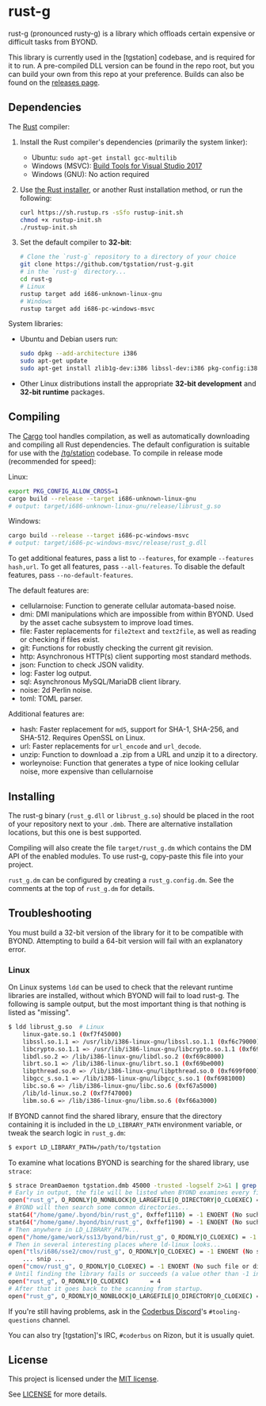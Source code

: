 # rust-g

rust-g (pronounced rusty-g) is a library which offloads certain expensive or
difficult tasks from BYOND.

This library is currently used in the [tgstation] codebase, and is required for
it to run. A pre-compiled DLL version can be found in the repo root, but you
can build your own from this repo at your preference. Builds can also be found
on the [releases page].

[releases page]: https://github.com/tgstation/rust-g/releases

## Dependencies

The [Rust] compiler:

1. Install the Rust compiler's dependencies (primarily the system linker):

   * Ubuntu: `sudo apt-get install gcc-multilib`
   * Windows (MSVC): [Build Tools for Visual Studio 2017][msvc]
   * Windows (GNU): No action required

1. Use [the Rust installer](https://rustup.rs/), or another Rust installation method,
   or run the following:

    ```sh
    curl https://sh.rustup.rs -sSfo rustup-init.sh
    chmod +x rustup-init.sh
    ./rustup-init.sh
    ```

1. Set the default compiler to **32-bit**:

    ```sh
    # Clone the `rust-g` repository to a directory of your choice
    git clone https://github.com/tgstation/rust-g.git
    # in the `rust-g` directory...
    cd rust-g
    # Linux
    rustup target add i686-unknown-linux-gnu
    # Windows
    rustup target add i686-pc-windows-msvc
    ```

System libraries:

* Ubuntu and Debian users run:

    ```sh
    sudo dpkg --add-architecture i386
    sudo apt-get update
    sudo apt-get install zlib1g-dev:i386 libssl-dev:i386 pkg-config:i386
    ```

* Other Linux distributions install the appropriate **32-bit development** and **32-bit runtime** packages.

## Compiling

The [Cargo] tool handles compilation, as well as automatically downloading and
compiling all Rust dependencies. The default configuration is suitable for
use with the [/tg/station] codebase. To compile in release mode (recommended for
speed):

Linux:
```sh
export PKG_CONFIG_ALLOW_CROSS=1
cargo build --release --target i686-unknown-linux-gnu
# output: target/i686-unknown-linux-gnu/release/librust_g.so
```

Windows:

```sh
cargo build --release --target i686-pc-windows-msvc
# output: target/i686-pc-windows-msvc/release/rust_g.dll
```

To get additional features, pass a list to `--features`, for example `--features hash,url`. To get all features, pass `--all-features`. To disable the default features, pass `--no-default-features`.

The default features are:
* cellularnoise: Function to generate cellular automata-based noise.
* dmi: DMI manipulations which are impossible from within BYOND.
  Used by the asset cache subsystem to improve load times.
* file: Faster replacements for `file2text` and `text2file`, as well as reading or checking if files exist.
* git: Functions for robustly checking the current git revision.
* http: Asynchronous HTTP(s) client supporting most standard methods.
* json: Function to check JSON validity.
* log: Faster log output.
* sql: Asynchronous MySQL/MariaDB client library.
* noise: 2d Perlin noise.
* toml: TOML parser.

Additional features are:
* hash: Faster replacement for `md5`, support for SHA-1, SHA-256, and SHA-512. Requires OpenSSL on Linux.
* url: Faster replacements for `url_encode` and `url_decode`.
* unzip: Function to download a .zip from a URL and unzip it to a directory.
* worleynoise: Function that generates a type of nice looking cellular noise, more expensive than cellularnoise

## Installing

The rust-g binary (`rust_g.dll` or `librust_g.so`) should be placed in the root
of your repository next to your `.dmb`. There are alternative installation
locations, but this one is best supported.

Compiling will also create the file `target/rust_g.dm` which contains the DM API
of the enabled modules. To use rust-g, copy-paste this file into your project.

`rust_g.dm` can be configured by creating a `rust_g.config.dm`. See the comments
at the top of `rust_g.dm` for details.

## Troubleshooting

You must build a 32-bit version of the library for it to be compatible with
BYOND. Attempting to build a 64-bit version will fail with an explanatory error.

### Linux

On Linux systems `ldd` can be used to check that the relevant runtime libraries
are installed, without which BYOND will fail to load rust-g. The following is
sample output, but the most important thing is that nothing is listed as
"missing".

```sh
$ ldd librust_g.so  # Linux
    linux-gate.so.1 (0xf7f45000)
    libssl.so.1.1 => /usr/lib/i386-linux-gnu/libssl.so.1.1 (0xf6c79000)
    libcrypto.so.1.1 => /usr/lib/i386-linux-gnu/libcrypto.so.1.1 (0xf69cd000)
    libdl.so.2 => /lib/i386-linux-gnu/libdl.so.2 (0xf69c8000)
    librt.so.1 => /lib/i386-linux-gnu/librt.so.1 (0xf69be000)
    libpthread.so.0 => /lib/i386-linux-gnu/libpthread.so.0 (0xf699f000)
    libgcc_s.so.1 => /lib/i386-linux-gnu/libgcc_s.so.1 (0xf6981000)
    libc.so.6 => /lib/i386-linux-gnu/libc.so.6 (0xf67a5000)
    /lib/ld-linux.so.2 (0xf7f47000)
    libm.so.6 => /lib/i386-linux-gnu/libm.so.6 (0xf66a3000)
```

If BYOND cannot find the shared library, ensure that the directory containing
it is included in the `LD_LIBRARY_PATH` environment variable, or tweak the search
logic in `rust_g.dm`:

```sh
$ export LD_LIBRARY_PATH=/path/to/tgstation
```

To examine what locations BYOND is searching for the shared library, use
`strace`:

```sh
$ strace DreamDaemon tgstation.dmb 45000 -trusted -logself 2>&1 | grep 'rust_g'
# Early in output, the file will be listed when BYOND examines every file it can see:
open("rust_g", O_RDONLY|O_NONBLOCK|O_LARGEFILE|O_DIRECTORY|O_CLOEXEC) = -1 ENOTDIR (Not a directory)
# BYOND will then search some common directories...
stat64("/home/game/.byond/bin/rust_g", 0xffef1110) = -1 ENOENT (No such file or directory)
stat64("/home/game/.byond/bin/rust_g", 0xffef1190) = -1 ENOENT (No such file or directory)
# Then anywhere in LD_LIBRARY_PATH...
open("/home/game/work/ss13/byond/bin/rust_g", O_RDONLY|O_CLOEXEC) = -1 ENOENT (No such file or directory)
# Then in several interesting places where ld-linux looks...
open("tls/i686/sse2/cmov/rust_g", O_RDONLY|O_CLOEXEC) = -1 ENOENT (No such file or directory)
    ... snip ...
open("cmov/rust_g", O_RDONLY|O_CLOEXEC) = -1 ENOENT (No such file or directory)
# Until finding the library fails or succeeds (a value other than -1 indicates success):
open("rust_g", O_RDONLY|O_CLOEXEC)      = 4
# After that it goes back to the scanning from startup.
open("rust_g", O_RDONLY|O_NONBLOCK|O_LARGEFILE|O_DIRECTORY|O_CLOEXEC) = -1 ENOTDIR (Not a directory)
```

If you're still having problems, ask in the [Coderbus Discord]'s
`#tooling-questions` channel.

You can also try [tgstation]'s IRC, `#coderbus` on Rizon, but it is usually
quiet.

[/tg/station]: https://github.com/tgstation/tgstation
[Rust]: https://rust-lang.org
[Cargo]: https://doc.rust-lang.org/cargo/
[rustup]: https://rustup.rs/
[msvc]: https://visualstudio.microsoft.com/thank-you-downloading-visual-studio/?sku=BuildTools&rel=15
[Coderbus Discord]: https://discord.gg/Vh8TJp9

## License

This project is licensed under the [MIT license](https://en.wikipedia.org/wiki/MIT_License).

See [LICENSE](./LICENSE) for more details.
